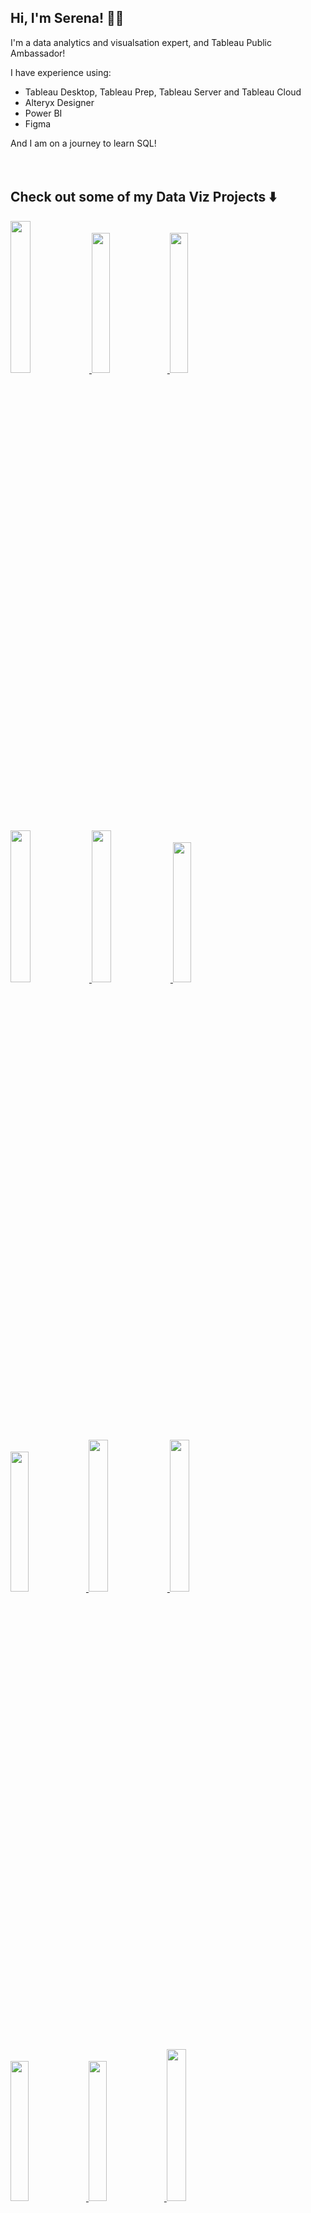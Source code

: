 ## Hi, I'm Serena! 👋🏻

I'm a data analytics and visualsation expert, and Tableau Public Ambassador! 

I have experience using:
- Tableau Desktop, Tableau Prep, Tableau Server and Tableau Cloud
- Alteryx Designer
- Power BI
- Figma

And I am on a journey to learn SQL! 
<br>
<br>
<br>

## Check out some of my Data Viz Projects ⬇️

<a href="https://public.tableau.com/app/profile/serena.purslow/viz/EmailCampaignsDashboard/EmailCampaignsDB">
    <img src="https://public.tableau.com/thumb/views/EmailCampaignsDashboard/EmailCampaignsDB" width ="25%">
  </a>

  <a href="https://public.tableau.com/app/profile/serena.purslow/viz/VAWGintheUK2022-2023/Dashboard1">
    <img src="https://public.tableau.com/thumb/views/VAWGintheUK2022-2023/Dashboard1" width ="24%">
  </a>

  <a href="https://public.tableau.com/app/profile/serena.purslow/viz/LondonsPovertyandInequalityProfileMakeoverMonday2024w38/MOM24w38">
    <img src="https://public.tableau.com/thumb/views/LondonsPovertyandInequalityProfileMakeoverMonday2024w38/MOM24w38" width ="24%">
  </a>

  <a href="https://public.tableau.com/app/profile/serena.purslow/viz/InteractiveResume_17253549911360/SerenaResume">
    <img src="https://public.tableau.com/thumb/views/InteractiveResume_17253549911360/SerenaResume" width ="25%">
  </a>

  <a href="https://public.tableau.com/app/profile/serena.purslow/viz/HelpDeskDashboard-RWFD_17157842371840/Overview">
    <img src="https://public.tableau.com/thumb/views/HelpDeskDashboard-RWFD_17157842371840/Overview" width ="25%">
  </a>

  <a href="https://public.tableau.com/app/profile/serena.purslow/viz/ThePriceofProsperity-C02emissionsGDPandPopulationtrendsGlobally/PriceofProsperity">
    <img src="https://public.tableau.com/thumb/views/ThePriceofProsperity-C02emissionsGDPandPopulationtrendsGlobally/PriceofProsperity" width ="24%">
  </a>

  <a href="https://public.tableau.com/app/profile/serena.purslow/viz/SalesPipelineDashboard_17029211121230/PipeliineOverview">
    <img src="https://public.tableau.com/thumb/views/SalesPipelineDashboard_17029211121230/PipeliineOverview" width ="24%">
  </a>

  <a href="https://public.tableau.com/app/profile/serena.purslow/viz/ViewerStatsOverviewDashboardMakeoverMonday2023Week42/MOM42-2023">
    <img src="https://public.tableau.com/thumb/views/ViewerStatsOverviewDashboardMakeoverMonday2023Week42/MOM42-2023" width ="25%">
  </a>

  <a href="https://public.tableau.com/app/profile/serena.purslow/viz/KPIOverviewDashboard_16914266102830/KPIDashboard">
    <img src="https://public.tableau.com/thumb/views/KPIOverviewDashboard_16914266102830/KPIDashboard" width ="25%">
  </a>

  <a href="https://public.tableau.com/app/profile/serena.purslow/viz/MOM23Week33-GlobalEnergyUseperCapita/MOM23W33">
    <img src="https://public.tableau.com/thumb/views/MOM23Week33-GlobalEnergyUseperCapita/MOM23W33" width ="24%">
  </a>

  <a href="https://public.tableau.com/app/profile/serena.purslow/viz/WOW23Week33-Mapdrill-downchallenge/WOW23Week33">
    <img src="https://public.tableau.com/thumb/views/WOW23Week33-Mapdrill-downchallenge/WOW23Week33" width ="24%">
  </a>

  <a href="https://public.tableau.com/app/profile/serena.purslow/viz/SuperstoreSalesOverviewDashboard_16817475061410/ExecOverview">
    <img src="https://public.tableau.com/thumb/views/SuperstoreSalesOverviewDashboard_16817475061410/ExecOverview" width ="25%">
  </a>
<br>
<br>

## About Me 🙋🏻‍♀️
I started my journey in data analytics 2 years ago when I joined The Information Lab, after leaving my job teaching English in Spain! 

I have found joy in combining my love of data with my artistic side. I frequently share data visualisations on my Tableau Public and have won 3 vizzes of the day! In my work I have enabled companies to gain insights into their data, manage their data pipelines and upskill their employees. I have built and deployed Tableau adoption programmes, and  trained Tableau users at Beginner, Intermediate and Advanced levels, clocking up over 5000 learning hours in just one year (with an average training satisfaction score of 9.3/10!).

I love to connect with other data lovers and regularly attend (and occasionally speak at) user group events and conferences!

## Certifications 🏆

<a href="https://www.credly.com/earner/earned/badge/c04b7308-574e-4248-811e-b1d0acc01a03">
  <img src="https://github.com/spurz8/Introduction-Page/blob/main/AMBASSADOR.png" width="20%">
</a>

<a href="https://www.credly.com/badges/e4f442cb-e285-48cc-8f02-0ab694453f95">
  <img src="https://github.com/spurz8/Introduction-Page/blob/main/DATA%20ANLAYST%20TAB.png" width="19%">
</a>

<a href="https://www.credly.com/badges/639a9bd3-d73d-466f-8170-a4f3ff9b1f56">
  <img src="https://github.com/spurz8/Introduction-Page/blob/main/Certification_Designer_Advanced.png" width="19%">
</a>

<a href="https://www.credly.com/badges/b8b29fc5-3e17-48bf-91e2-20c59df308a9">
  <img src="https://github.com/spurz8/Introduction-Page/blob/main/ML.png" width="19%">
</a>
<br>
<br>

## Contact 📲

You can find me on the following social media sites

- [LinkedIn](https://www.linkedin.com/in/serena-p-8665a61a2/)
- [X (Twitter)](https://x.com/SerenaPurslow)
- [Tableau Public](https://public.tableau.com/app/profile/serena.purslow/vizzes)
- [GitHub](https://github.com/spurz8)
